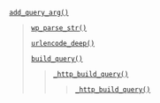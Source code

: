 <p><code><a href="https://developer.wordpress.org/reference/functions/add_query_arg/">add_query_arg()</a></code></p>

<blockquote>

 [`wp_parse_str()`](https://developer.wordpress.org/reference/functions/wp_parse_str/)
 
 [`urlencode_deep()`](https://developer.wordpress.org/reference/functions/urlencode_deep/)
 
 [`build_query()`](https://developer.wordpress.org/reference/functions/build_query/)
 
> [`_http_build_query()`](https://developer.wordpress.org/reference/functions/_http_build_query/)
> 
>> [`_http_build_query()`](https://developer.wordpress.org/reference/functions/_http_build_query/)

</blockquote>